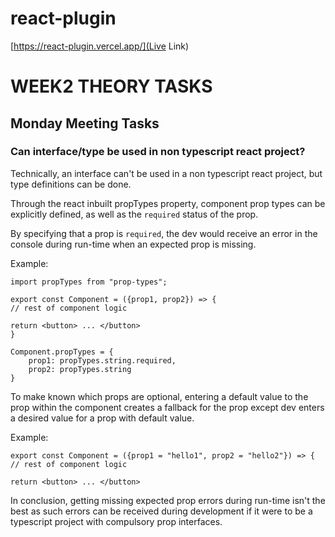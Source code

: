 # react-plugin

[https://react-plugin.vercel.app/](Live Link)

# WEEK2 THEORY TASKS

## Monday Meeting Tasks

### Can interface/type be used in non typescript react project?

Technically, an interface can't be used in a non typescript react project, but type definitions can be done.

Through the react inbuilt propTypes property, component prop types can be explicitly defined, as well as the `required` status of the prop.

By specifying that a prop is `required`, the dev would receive an error in the console during run-time when an expected prop is missing.

Example:

```
import propTypes from "prop-types";

export const Component = ({prop1, prop2}) => {
// rest of component logic

return <button> ... </button>
}

Component.propTypes = {
    prop1: propTypes.string.required,
    prop2: propTypes.string
}
```

To make known which props are optional, entering a default value to the prop within the component creates a fallback for the prop except dev enters a desired value for a prop with default value.

Example:

```
export const Component = ({prop1 = "hello1", prop2 = "hello2"}) => {
// rest of component logic

return <button> ... </button>
```

In conclusion, getting missing expected prop errors during run-time isn't the best as such errors can be received during development if it were to be a typescript project with compulsory prop interfaces.
